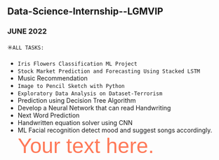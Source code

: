 ## Data-Science-Internship--LGMVIP
### JUNE 2022
✳️`ALL TASKS:`
- `Iris Flowers Classification ML Project`
- `Stock Market Prediction and Forecasting Using Stacked LSTM`
- Music Recommendation
- `Image to Pencil Sketch with Python`
- `Exploratory Data Analysis on Dataset-Terrorism`
- Prediction using Decision Tree Algorithm
- Develop a Neural Network that can read Handwriting
- Next Word Prediction
- Handwritten equation solver using CNN
- ML Facial recognition detect mood and suggest songs accordingly.
<font face="Arial" size="20px" color="#FF7A59">Your text here.</font>
